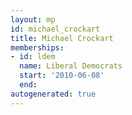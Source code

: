```yaml
---
layout: mp
id: michael_crockart
title: Michael Crockart
memberships:
- id: ldem
  name: Liberal Democrats
  start: '2010-06-08'
  end: 
autogenerated: true
---
```

